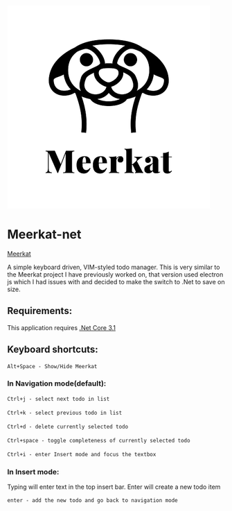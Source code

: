 ![Meerkat](https://raw.githubusercontent.com/oldtimerza/meerkat/master/logo.png)

# Meerkat-net

[Meerkat](https://oldtimerza.github.io/meerkat-site/)

A simple keyboard driven, VIM-styled todo manager. This is very similar to the Meerkat project I have previously worked on, that version used electron js which I had issues with and decided to make the switch to .Net to save on size.

## Requirements:
This application requires [.Net Core 3.1](https://dotnet.microsoft.com/download/dotnet-core/3.1)

## Keyboard shortcuts:

    Alt+Space - Show/Hide Meerkat

### In Navigation mode(default):

    Ctrl+j - select next todo in list

    Ctrl+k - select previous todo in list

    Ctrl+d - delete currently selected todo

    Ctrl+space - toggle completeness of currently selected todo

    Ctrl+i - enter Insert mode and focus the textbox

### In Insert mode:

Typing will enter text in the top insert bar. Enter will create a new todo item

    enter - add the new todo and go back to navigation mode
